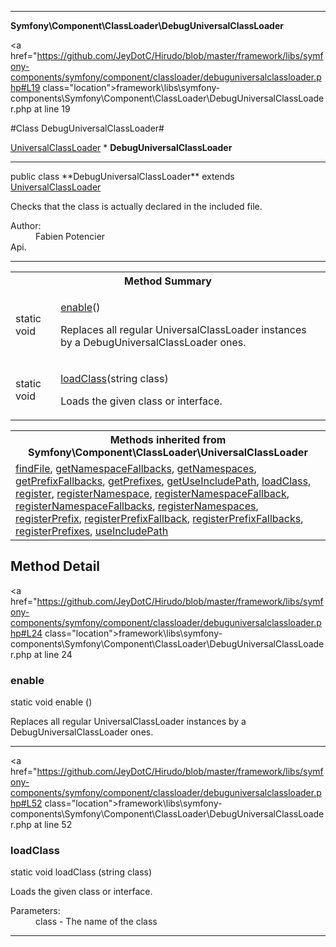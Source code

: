 
- - -

**Symfony\Component\ClassLoader\DebugUniversalClassLoader**


<a href="https://github.com/JeyDotC/Hirudo/blob/master/framework/libs/symfony-components/symfony/component/classloader/debuguniversalclassloader.php#L19 class="location">framework\libs\symfony-components\Symfony\Component\ClassLoader\DebugUniversalClassLoader.php at line 19</a>

#Class DebugUniversalClassLoader#

<a href="https://github.com/JeyDotC/Hirudo-docs/blob/master/symfony/component/classloader/universalclassloader.html">UniversalClassLoader</a>
    * **DebugUniversalClassLoader**




- - -

<p class="signature">public  class **DebugUniversalClassLoader**
extends <a href="https://github.com/JeyDotC/Hirudo-docs/blob/master/symfony/component/classloader/universalclassloader.html">UniversalClassLoader</a>

</p>

<div class="comment" id="overview_description"><p>Checks that the class is actually declared in the included file.</p></div>

<dl>
<dt>Author:</dt>
<dd>Fabien Potencier <fabien@symfony.com></dd>
<dt>Api.</dt>
</dl>


- - -

<table id="summary_method">
<tr><th colspan="2">Method Summary</th></tr>
<tr>
<td><span class='k'>static </span> <span class='nx'>void</span></td>
<td class="description"><p class="name"><a href="#enable">enable</a>()</p><p class="description">Replaces all regular UniversalClassLoader instances by a DebugUniversalClassLoader ones.</p></td>
</tr>
<tr>
<td><span class='k'>static </span> <span class='nx'>void</span></td>
<td class="description"><p class="name"><a href="#loadclass">loadClass</a>(string class)</p><p class="description">Loads the given class or interface.</p></td>
</tr>
</table>

<table class="inherit">
<tr><th colspan="2">Methods inherited from Symfony\Component\ClassLoader\UniversalClassLoader</th></tr>
<tr><td><a href="https://github.com/JeyDotC/Hirudo-docs/blob/master/symfony/component/classloader/universalclassloader.html#findFile()">findFile</a>, <a href="https://github.com/JeyDotC/Hirudo-docs/blob/master/symfony/component/classloader/universalclassloader.html#getNamespaceFallbacks()">getNamespaceFallbacks</a>, <a href="https://github.com/JeyDotC/Hirudo-docs/blob/master/symfony/component/classloader/universalclassloader.html#getNamespaces()">getNamespaces</a>, <a href="https://github.com/JeyDotC/Hirudo-docs/blob/master/symfony/component/classloader/universalclassloader.html#getPrefixFallbacks()">getPrefixFallbacks</a>, <a href="https://github.com/JeyDotC/Hirudo-docs/blob/master/symfony/component/classloader/universalclassloader.html#getPrefixes()">getPrefixes</a>, <a href="https://github.com/JeyDotC/Hirudo-docs/blob/master/symfony/component/classloader/universalclassloader.html#getUseIncludePath()">getUseIncludePath</a>, <a href="https://github.com/JeyDotC/Hirudo-docs/blob/master/symfony/component/classloader/universalclassloader.html#loadClass()">loadClass</a>, <a href="https://github.com/JeyDotC/Hirudo-docs/blob/master/symfony/component/classloader/universalclassloader.html#register()">register</a>, <a href="https://github.com/JeyDotC/Hirudo-docs/blob/master/symfony/component/classloader/universalclassloader.html#registerNamespace()">registerNamespace</a>, <a href="https://github.com/JeyDotC/Hirudo-docs/blob/master/symfony/component/classloader/universalclassloader.html#registerNamespaceFallback()">registerNamespaceFallback</a>, <a href="https://github.com/JeyDotC/Hirudo-docs/blob/master/symfony/component/classloader/universalclassloader.html#registerNamespaceFallbacks()">registerNamespaceFallbacks</a>, <a href="https://github.com/JeyDotC/Hirudo-docs/blob/master/symfony/component/classloader/universalclassloader.html#registerNamespaces()">registerNamespaces</a>, <a href="https://github.com/JeyDotC/Hirudo-docs/blob/master/symfony/component/classloader/universalclassloader.html#registerPrefix()">registerPrefix</a>, <a href="https://github.com/JeyDotC/Hirudo-docs/blob/master/symfony/component/classloader/universalclassloader.html#registerPrefixFallback()">registerPrefixFallback</a>, <a href="https://github.com/JeyDotC/Hirudo-docs/blob/master/symfony/component/classloader/universalclassloader.html#registerPrefixFallbacks()">registerPrefixFallbacks</a>, <a href="https://github.com/JeyDotC/Hirudo-docs/blob/master/symfony/component/classloader/universalclassloader.html#registerPrefixes()">registerPrefixes</a>, <a href="https://github.com/JeyDotC/Hirudo-docs/blob/master/symfony/component/classloader/universalclassloader.html#useIncludePath()">useIncludePath</a></td></tr></table>

<h2 id="detail_method">Method Detail</h2>

<a href="https://github.com/JeyDotC/Hirudo/blob/master/framework/libs/symfony-components/symfony/component/classloader/debuguniversalclassloader.php#L24 class="location">framework\libs\symfony-components\Symfony\Component\ClassLoader\DebugUniversalClassLoader.php at line 24</a>

<h3 id="enable()">enable</h3>
<span class='k'>static </span> <span class='nx'>void</span> <span class='nf'>enable</span> ()

<div class="details">
<p>Replaces all regular UniversalClassLoader instances by a DebugUniversalClassLoader ones.</p></div>

- - -


<a href="https://github.com/JeyDotC/Hirudo/blob/master/framework/libs/symfony-components/symfony/component/classloader/debuguniversalclassloader.php#L52 class="location">framework\libs\symfony-components\Symfony\Component\ClassLoader\DebugUniversalClassLoader.php at line 52</a>

<h3 id="loadClass()">loadClass</h3>
<span class='k'>static </span> <span class='nx'>void</span> <span class='nf'>loadClass</span> (string class)

<div class="details">
<p>Loads the given class or interface.</p><dl>
<dt>Parameters:</dt>
<dd>class - The name of the class</dd>
</dl>
</div>

- - -


